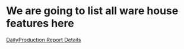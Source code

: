 # We are going to list all ware house features here

[DailyProduction Report Details](DailyProductionReportDetails.md)
